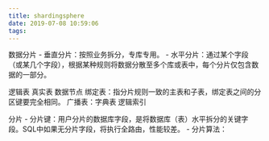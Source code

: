 ```yaml
---
title: shardingsphere
date: 2019-07-08 10:59:06
tags:
---
```

数据分片
    - 垂直分片：按照业务拆分，专库专用。
    - 水平分片：通过某个字段（或某几个字段），根据某种规则将数据分散至多个库或表中，每个分片仅包含数据的一部分。

逻辑表
真实表
数据节点
绑定表：指分片规则一致的主表和子表，绑定表之间的分区键要完全相同。
广播表：字典表
逻辑索引
<!-- more -->

分片
    - 分片键：用户分片的数据库字段，是将数据库（表）水平拆分的关键字段。SQL中如果无分片字段，将执行全路由，性能较差。
    - 分片算法：